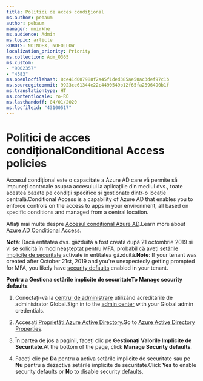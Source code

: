 ```yaml
---
title: Politici de acces condițional
ms.author: pebaum
author: pebaum
manager: mnirkhe
ms.audience: Admin
ms.topic: article
ROBOTS: NOINDEX, NOFOLLOW
localization_priority: Priority
ms.collection: Adm_O365
ms.custom:
- "9002357"
- "4583"
ms.openlocfilehash: 8ce41d007988f2a45f1ded385ae50ac3def97c1b
ms.sourcegitcommit: 9923ce61344e22c4490549b12f65fa2896490b1f
ms.translationtype: HT
ms.contentlocale: ro-RO
ms.lasthandoff: 04/01/2020
ms.locfileid: "43100517"
---
```

# <a name="conditional-access-policies"></a><span data-ttu-id="697ae-102">Politici de acces condițional</span><span class="sxs-lookup"><span data-stu-id="697ae-102">Conditional Access policies</span></span>

<span data-ttu-id="697ae-103">Accesul condițional este o capacitate a Azure AD care vă permite să impuneți controale asupra accesului la aplicațiile din mediul dvs., toate acestea bazate pe condiții specifice și gestionate dintr-o locație centrală.</span><span class="sxs-lookup"><span data-stu-id="697ae-103">Conditional Access is a capability of Azure AD that enables you to enforce controls on the access to apps in your environment, all based on specific conditions and managed from a central location.</span></span>

<span data-ttu-id="697ae-104">Aflați mai multe despre [Accesul condițional Azure AD](https://docs.microsoft.com/azure/active-directory/conditional-access/).</span><span class="sxs-lookup"><span data-stu-id="697ae-104">Learn more about [Azure AD Conditional Access](https://docs.microsoft.com/azure/active-directory/conditional-access/).</span></span>  

<span data-ttu-id="697ae-105">**Notă**: Dacă entitatea dvs. găzduită a fost creată după 21 octombrie 2019 și vi se solicită în mod neașteptat pentru MFA, probabil că aveți [setările implicite de securitate](http://aka.ms/securitydefaults) activate în entitatea găzduită.</span><span class="sxs-lookup"><span data-stu-id="697ae-105">**Note**: If your tenant was created after October 21st, 2019 and you're unexpectedly getting prompted for MFA, you likely have [security defaults](http://aka.ms/securitydefaults) enabled in your tenant.</span></span>

<span data-ttu-id="697ae-106">**Pentru a Gestiona setările implicite de securitate**</span><span class="sxs-lookup"><span data-stu-id="697ae-106">**To Manage security defaults**</span></span>

1. <span data-ttu-id="697ae-107">Conectați-vă la [centrul de administrare](https://go.microsoft.com/fwlink/p/?linkid=834822) utilizând acreditările de administrator Global.</span><span class="sxs-lookup"><span data-stu-id="697ae-107">Sign in to the [admin center](https://go.microsoft.com/fwlink/p/?linkid=834822) with your Global admin credentials.</span></span>

2. <span data-ttu-id="697ae-108">Accesați [Proprietăți Azure Active Directory](https://portal.azure.com/#blade/Microsoft_AAD_IAM/ActiveDirectoryMenuBlade/Properties).</span><span class="sxs-lookup"><span data-stu-id="697ae-108">Go to [Azure Active Directory Properties](https://portal.azure.com/#blade/Microsoft_AAD_IAM/ActiveDirectoryMenuBlade/Properties).</span></span>

3. <span data-ttu-id="697ae-109">În partea de jos a paginii, faceți clic pe **Gestionați Valorile Implicite de Securitate**.</span><span class="sxs-lookup"><span data-stu-id="697ae-109">At the bottom of the page, click **Manage Security defaults**.</span></span>

4. <span data-ttu-id="697ae-110">Faceți clic pe **Da** pentru a activa setările implicite de securitate sau pe **Nu** pentru a dezactiva setările implicite de securitate.</span><span class="sxs-lookup"><span data-stu-id="697ae-110">Click **Yes** to enable security defaults or **No** to disable security defaults.</span></span>
